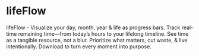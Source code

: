 # lifeFlow
lifeFlow - Visualize your day, month, year &amp; life as progress bars. Track real-time remaining time—from today’s hours to your lifelong timeline. See time as a tangible resource, not a blur. Prioritize what matters, cut waste, &amp; live intentionally. Download to turn every moment into purpose. 
